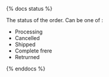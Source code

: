 {% docs status %}

The status  of the order. Can be one of :
- Processing
- Cancelled
- Shipped
- Complete frere
- Retrurned

{% enddocs %}